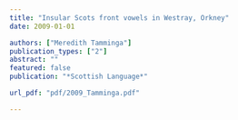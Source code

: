 ```yaml
---
title: "Insular Scots front vowels in Westray, Orkney"
date: 2009-01-01

authors: ["Meredith Tamminga"]
publication_types: ["2"]
abstract: ""
featured: false
publication: "*Scottish Language*"

url_pdf: "pdf/2009_Tamminga.pdf"

---
```


